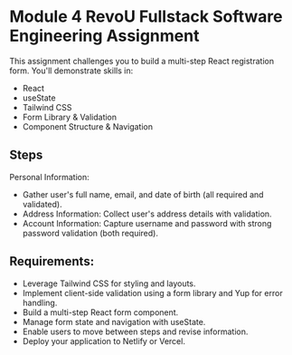 
# Module 4 RevoU Fullstack Software Engineering Assignment

This assignment challenges you to build a multi-step React registration form. You'll demonstrate skills in:
- React
- useState
- Tailwind CSS
- Form Library & Validation
- Component Structure & Navigation


## Steps

Personal Information:
- Gather user's full name, email, and date of birth (all required and validated).
- Address Information: Collect user's address details with validation.
- Account Information: Capture username and password with strong password validation (both required).


## Requirements:

- Leverage Tailwind CSS for styling and layouts.
- Implement client-side validation using a form library and Yup for error handling.
- Build a multi-step React form component.
- Manage form state and navigation with useState.
- Enable users to move between steps and revise information.
- Deploy your application to Netlify or Vercel.